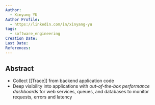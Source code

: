 ```yaml
---
Author:
  - Xinyang YU
Author Profile:
  - https://linkedin.com/in/xinyang-yu
tags:
  - software_engineering
Creation Date: 
Last Date: 
References:
---
```

## Abstract
- Collect [[Trace]] from backend application code
- Deep visibility into applications with *out-of-the-box performance dashboards* for web services, queues, and databases to monitor requests, errors and latency 
